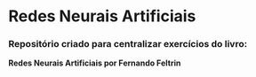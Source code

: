 # Redes Neurais Artificiais

### Repositório criado para centralizar exercícios do livro:
**Redes Neurais Artificiais por Fernando Feltrin**

